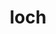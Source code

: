 ---
category: 4-letters
denotation: null
name: loch
reference_link: https://www.etymonline.com/word/loch
root_language: null
root_name: null
title: loch
type: free
word_sums:
- respelling: loch
  sum: 'Loch + '
---